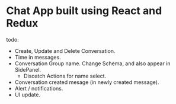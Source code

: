 # Chat App built using React and Redux
todo:
- Create, Update and Delete Conversation.
- Time in messages.
- Conversation Group name. Change Schema, and also appear in SidePanel.
  - Disoatch Actions for name select.
- Conversation created mesage (in newly created message).
- Alert / notifications.
- UI update.